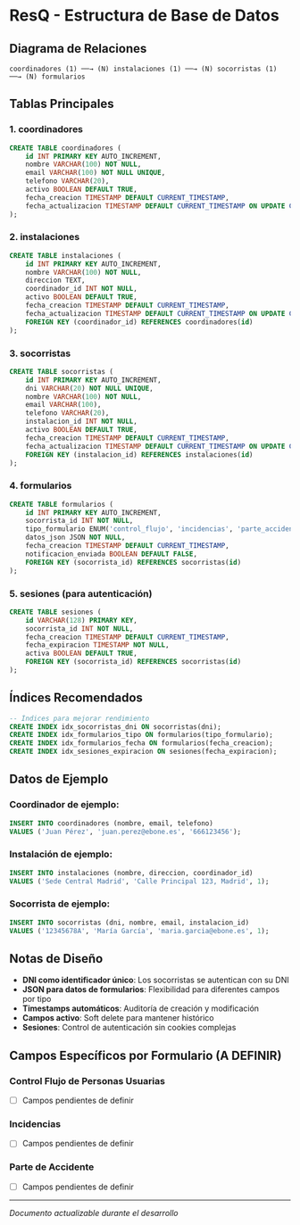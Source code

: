# ResQ - Estructura de Base de Datos

## Diagrama de Relaciones

```
coordinadores (1) ──→ (N) instalaciones (1) ──→ (N) socorristas (1) ──→ (N) formularios
```

## Tablas Principales

### 1. coordinadores
```sql
CREATE TABLE coordinadores (
    id INT PRIMARY KEY AUTO_INCREMENT,
    nombre VARCHAR(100) NOT NULL,
    email VARCHAR(100) NOT NULL UNIQUE,
    telefono VARCHAR(20),
    activo BOOLEAN DEFAULT TRUE,
    fecha_creacion TIMESTAMP DEFAULT CURRENT_TIMESTAMP,
    fecha_actualizacion TIMESTAMP DEFAULT CURRENT_TIMESTAMP ON UPDATE CURRENT_TIMESTAMP
);
```

### 2. instalaciones
```sql
CREATE TABLE instalaciones (
    id INT PRIMARY KEY AUTO_INCREMENT,
    nombre VARCHAR(100) NOT NULL,
    direccion TEXT,
    coordinador_id INT NOT NULL,
    activo BOOLEAN DEFAULT TRUE,
    fecha_creacion TIMESTAMP DEFAULT CURRENT_TIMESTAMP,
    fecha_actualizacion TIMESTAMP DEFAULT CURRENT_TIMESTAMP ON UPDATE CURRENT_TIMESTAMP,
    FOREIGN KEY (coordinador_id) REFERENCES coordinadores(id)
);
```

### 3. socorristas
```sql
CREATE TABLE socorristas (
    id INT PRIMARY KEY AUTO_INCREMENT,
    dni VARCHAR(20) NOT NULL UNIQUE,
    nombre VARCHAR(100) NOT NULL,
    email VARCHAR(100),
    telefono VARCHAR(20),
    instalacion_id INT NOT NULL,
    activo BOOLEAN DEFAULT TRUE,
    fecha_creacion TIMESTAMP DEFAULT CURRENT_TIMESTAMP,
    fecha_actualizacion TIMESTAMP DEFAULT CURRENT_TIMESTAMP ON UPDATE CURRENT_TIMESTAMP,
    FOREIGN KEY (instalacion_id) REFERENCES instalaciones(id)
);
```

### 4. formularios
```sql
CREATE TABLE formularios (
    id INT PRIMARY KEY AUTO_INCREMENT,
    socorrista_id INT NOT NULL,
    tipo_formulario ENUM('control_flujo', 'incidencias', 'parte_accidente') NOT NULL,
    datos_json JSON NOT NULL,
    fecha_creacion TIMESTAMP DEFAULT CURRENT_TIMESTAMP,
    notificacion_enviada BOOLEAN DEFAULT FALSE,
    FOREIGN KEY (socorrista_id) REFERENCES socorristas(id)
);
```

### 5. sesiones (para autenticación)
```sql
CREATE TABLE sesiones (
    id VARCHAR(128) PRIMARY KEY,
    socorrista_id INT NOT NULL,
    fecha_creacion TIMESTAMP DEFAULT CURRENT_TIMESTAMP,
    fecha_expiracion TIMESTAMP NOT NULL,
    activa BOOLEAN DEFAULT TRUE,
    FOREIGN KEY (socorrista_id) REFERENCES socorristas(id)
);
```

## Índices Recomendados

```sql
-- Índices para mejorar rendimiento
CREATE INDEX idx_socorristas_dni ON socorristas(dni);
CREATE INDEX idx_formularios_tipo ON formularios(tipo_formulario);
CREATE INDEX idx_formularios_fecha ON formularios(fecha_creacion);
CREATE INDEX idx_sesiones_expiracion ON sesiones(fecha_expiracion);
```

## Datos de Ejemplo

### Coordinador de ejemplo:
```sql
INSERT INTO coordinadores (nombre, email, telefono) 
VALUES ('Juan Pérez', 'juan.perez@ebone.es', '666123456');
```

### Instalación de ejemplo:
```sql
INSERT INTO instalaciones (nombre, direccion, coordinador_id) 
VALUES ('Sede Central Madrid', 'Calle Principal 123, Madrid', 1);
```

### Socorrista de ejemplo:
```sql
INSERT INTO socorristas (dni, nombre, email, instalacion_id) 
VALUES ('12345678A', 'María García', 'maria.garcia@ebone.es', 1);
```

## Notas de Diseño

- **DNI como identificador único**: Los socorristas se autentican con su DNI
- **JSON para datos de formularios**: Flexibilidad para diferentes campos por tipo
- **Timestamps automáticos**: Auditoría de creación y modificación
- **Campos activo**: Soft delete para mantener histórico
- **Sesiones**: Control de autenticación sin cookies complejas

## Campos Específicos por Formulario (A DEFINIR)

### Control Flujo de Personas Usuarias
- [ ] Campos pendientes de definir

### Incidencias  
- [ ] Campos pendientes de definir

### Parte de Accidente
- [ ] Campos pendientes de definir

---
*Documento actualizable durante el desarrollo* 